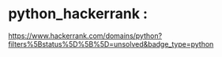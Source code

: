 # python_hackerrank : 
https://www.hackerrank.com/domains/python?filters%5Bstatus%5D%5B%5D=unsolved&badge_type=python
